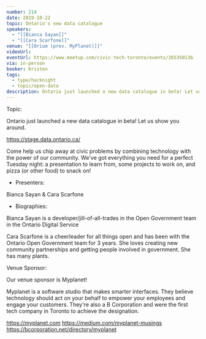 ```yaml
---
number: 214
date: 2019-10-22
topic: Ontario's new data catalogue
speakers:
  - "[[Bianca Sayan]]"
  - "[[Cara Scarfone]]"
venue: "[[Orium (prev. MyPlanet)]]"
videoUrl: 
eventUrl: https://www.meetup.com/civic-tech-toronto/events/265350136
via: in-person
booker: Kristen
tags:
  - type/hacknight
  - topic/open-data
description: Ontario just launched a new data catalogue in beta! Let us show you around. https://stage.data.ontario.ca/
---
```


Topic:

Ontario just launched a new data catalogue in beta! Let us show you around.

https://stage.data.ontario.ca/

Come help us chip away at civic problems by combining technology with the power of our community. We've got everything you need for a perfect Tuesday night: a presentation to learn from, some projects to work on, and pizza (or other food) to snack on!

+ Presenters:

Bianca Sayan & Cara Scarfone

+ Biographies:

Bianca Sayan is a developer/jill-of-all-trades in the Open Government team in the Ontario Digital Service

Cara Scarfone is a cheerleader for all things open and has been with the Ontario Open Government team for 3 years. She loves creating new community partnerships and getting people involved in government. She has many plants.


Venue Sponsor:

Our venue sponsor is Myplanet!

Myplanet is a software studio that makes smarter interfaces. They believe technology should act on your behalf to empower your employees and engage your customers. They're also a B Corporation and were the first tech company in Toronto to achieve the designation.

https://myplanet.com
https://medium.com/myplanet-musings
https://bcorporation.net/directory/myplanet
